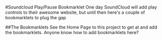 #Soundcloud Play/Pause Bookmarklet
One day SoundCloud will add play controls to their awesome website, but until then here's a couple of bookmarklets to plug the gap

##The Bookmarklets
See the Home Page to this project to get at and add the bookmarklets. Anyone know how to add bookmarklets here?
